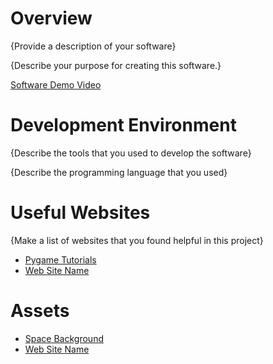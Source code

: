 # Overview

{Provide a description of your software}

{Describe your purpose for creating this software.}

[Software Demo Video](http://youtube.link.goes.here)

# Development Environment

{Describe the tools that you used to develop the software}

{Describe the programming language that you used}

# Useful Websites

{Make a list of websites that you found helpful in this project}
* [Pygame Tutorials](https://www.pygame.org/wiki/tutorials)
* [Web Site Name](http://url.link.goes.here)

# Assets

* [Space Background](https://www.freepik.com/free-vector/hand-painted-watercolor-galaxy-background_14237502.htm#query=watercolor%20galaxy&position=3&from_view=keyword&track=ais)
* [Web Site Name](http://url.link.goes.here)
